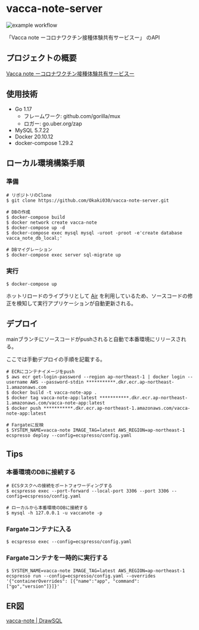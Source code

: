 # vacca-note-server
![example workflow](https://github.com/Okaki030/vacca-note-api/actions/workflows/deploy.yml/badge.svg)

「Vacca note ーコロナワクチン接種体験共有サービスー」 のAPI

## プロジェクトの概要
[Vacca note ーコロナワクチン接種体験共有サービスー](https://indecisive-berry-33f.notion.site/Vacca-note-e390c4ad207d44209535d5a94b18d2cd)

## 使用技術

- Go 1.17
    - フレームワーク: github.com/gorilla/mux
    - ロガー: go.uber.org/zap
- MySQL 5.7.22
- Docker 20.10.12
- docker-compose 1.29.2

## ローカル環境構築手順

### 準備

```
# リポジトリのClone
$ git clone https://github.com/Okaki030/vacca-note-server.git

# DBの作成
$ docker-compose build
$ docker network create vacca-note
$ docker-compose up -d
$ docker-compose exec mysql mysql -uroot -proot -e'create database vacca_note_db_local;'

# DBマイグレーション
$ docker-compose exec server sql-migrate up
```

### 実行

```
$ docker-compose up
```

ホットリロードのライブラリとして [Air](https://github.com/cosmtrek/air) を利用しているため、ソースコードの修正を検知して実行アプリケーションが自動更新される。

## デプロイ
mainブランチにソースコードがpushされると自動で本番環境にリリースされる。

ここでは手動デプロイの手順を記載する。

```
# ECRにコンテナイメージをpush
$ aws ecr get-login-password --region ap-northeast-1 | docker login --username AWS --password-stdin ***********.dkr.ecr.ap-northeast-1.amazonaws.com
$ docker build -t vacca-note-app .
$ docker tag vacca-note-app:latest ***********.dkr.ecr.ap-northeast-1.amazonaws.com/vacca-note-app:latest
$ docker push ***********.dkr.ecr.ap-northeast-1.amazonaws.com/vacca-note-app:latest

# Fargateに反映
$ SYSTEM_NAME=vacca-note IMAGE_TAG=latest AWS_REGION=ap-northeast-1 ecspresso deploy --config=ecspresso/config.yaml
```

## Tips
### 本番環境のDBに接続する

```
# ECSタスクへの接続をポートフォワーディングする
$ ecspresso exec --port-forward --local-port 3306 --port 3306 --config=ecspresso/config.yaml

# ローカルから本番環境のDBに接続する
$ mysql -h 127.0.0.1 -u vaccanote -p
```

### Fargateコンテナに入る

```
$ ecspresso exec --config=ecspresso/config.yaml
```

### Fargateコンテナを一時的に実行する

```
$ SYSTEM_NAME=vacca-note IMAGE_TAG=latest AWS_REGION=ap-northeast-1 ecspresso run --config=ecspresso/config.yaml --overrides '{"containerOverrides": [{"name":"app", "command": ["go","version"]}]}'
```

## ER図
[vacca-note | DrawSQL](https://drawsql.app/vacca-note/diagrams/vacca-note#)
